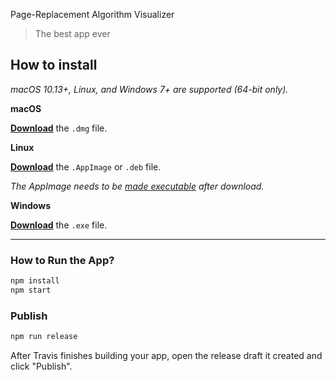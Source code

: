 Page-Replacement Algorithm Visualizer

> The best app ever

## How to install

*macOS 10.13+, Linux, and Windows 7+ are supported (64-bit only).*

**macOS**

[**Download**](https://github.com/user/repo/releases/latest) the `.dmg` file.

**Linux**

[**Download**](https://github.com/user/repo/releases/latest) the `.AppImage` or `.deb` file.

*The AppImage needs to be [made executable](http://discourse.appimage.org/t/how-to-make-an-appimage-executable/80) after download.*

**Windows**

[**Download**](https://github.com/user/repo/releases/latest) the `.exe` file.

---

### How to Run the App?

```sh
npm install
npm start
```

### Publish

```sh
npm run release
```

After Travis finishes building your app, open the release draft it created and click "Publish".
